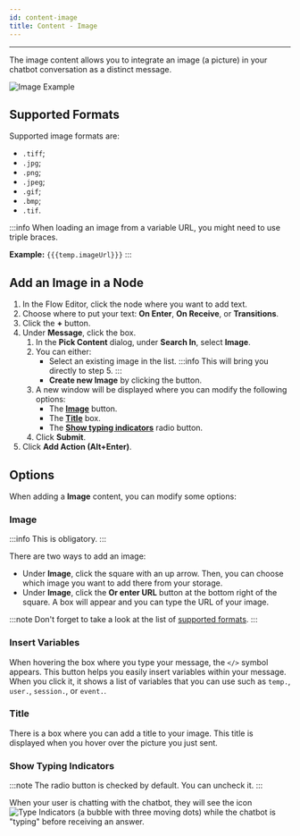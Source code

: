 ```yaml
---
id: content-image
title: Content - Image
---
```


--------------------

The image content allows you to integrate an image (a picture) in your chatbot conversation as a distinct message.

![Image Example](/assets/image-example.png)

## Supported Formats

Supported image formats are:

- `.tiff`;
- `.jpg`;
- `.png`;
- `.jpeg`;
- `.gif`;
- `.bmp`;
- `.tif`.

:::info
When loading an image from a variable URL, you might need to use triple braces.

**Example:** `{{{temp.imageUrl}}}`
:::

## Add an Image in a Node

1. In the Flow Editor, click the node where you want to add text.
1. Choose where to put your text: **On Enter**, **On Receive**, or **Transitions**.
1. Click the **+** button.
1. Under **Message**, click the box.
    1. In the **Pick Content** dialog, under **Search In**, select **Image**.
    1. You can either:
        - Select an existing image in the list.
        :::info 
        This will bring you directly to step 5.
        :::
        - **Create new Image** by clicking the button.
    1. A new window will be displayed where you can modify the following options:
        - The **[Image](#image)** button.
        - The **[Title](#title)** box.
        - The **[Show typing indicators](#show-typing-indicators)** radio button.
    1. Click **Submit**.
1. Click **Add Action (Alt+Enter)**.

## Options

When adding a **Image** content, you can modify some options:

### Image

:::info
This is obligatory.
:::

There are two ways to add an image:

- Under **Image**, click the square with an up arrow. Then, you can choose which image you want to add there from your storage. 
- Under **Image**, click the **Or enter URL** button at the bottom right of the square. A box will appear and you can type the URL of your image.

:::note
Don't forget to take a look at the list of [supported formats](#supported-formats).
:::

### Insert Variables

When hovering the box where you type your message, the `</>` symbol appears. This button helps you easily insert variables within your message. When you click it, it shows a list of variables that you can use such as `temp.`, `user.`, `session.`, or `event.`.

### Title

There is a box where you can add a title to your image. This title is displayed when you hover over the picture you just sent.

### Show Typing Indicators

:::note
The radio button is checked by default. You can uncheck it.
:::

When your user is chatting with the chatbot, they will see the icon ![Type Indicators](/assets/type_indicators.png) (a bubble with three moving dots) while the chatbot is "typing" before receiving an answer.